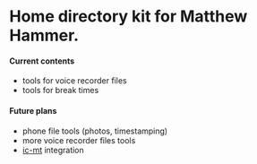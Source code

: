 
# Home directory kit for Matthew Hammer.

#### Current contents

 * tools for voice recorder files
 * tools for break times

#### Future plans
  
 * phone file tools (photos, timestamping)
 * more voice recorder files tools
 * [ic-mt](https://github.com/matthewhammer/ic-mini-terminal) integration

